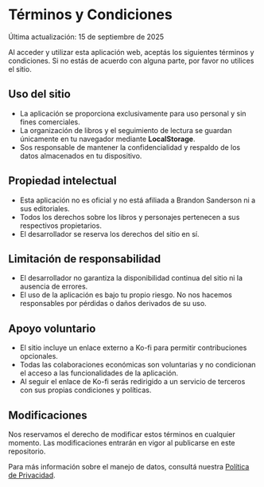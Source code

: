 # Términos y Condiciones

Última actualización: 15 de septiembre de 2025

Al acceder y utilizar esta aplicación web, aceptás los siguientes términos y condiciones. Si no estás de acuerdo con alguna parte, por favor no utilices el sitio.

## Uso del sitio

- La aplicación se proporciona exclusivamente para uso personal y sin fines comerciales.
- La organización de libros y el seguimiento de lectura se guardan únicamente en tu navegador mediante **LocalStorage**.
- Sos responsable de mantener la confidencialidad y respaldo de los datos almacenados en tu dispositivo.

## Propiedad intelectual

- Esta aplicación no es oficial y no está afiliada a Brandon Sanderson ni a sus editoriales.
- Todos los derechos sobre los libros y personajes pertenecen a sus respectivos propietarios.
- El desarrollador se reserva los derechos del sitio en sí.

## Limitación de responsabilidad

- El desarrollador no garantiza la disponibilidad continua del sitio ni la ausencia de errores.
- El uso de la aplicación es bajo tu propio riesgo. No nos hacemos responsables por pérdidas o daños derivados de su uso.

## Apoyo voluntario

- El sitio incluye un enlace externo a Ko-fi para permitir contribuciones opcionales.
- Todas las colaboraciones económicas son voluntarias y no condicionan el acceso a las funcionalidades de la aplicación.
- Al seguir el enlace de Ko-fi serás redirigido a un servicio de terceros con sus propias condiciones y políticas.

## Modificaciones

Nos reservamos el derecho de modificar estos términos en cualquier momento. Las modificaciones entrarán en vigor al publicarse en este repositorio.

Para más información sobre el manejo de datos, consultá nuestra [Política de Privacidad](POLITICA_DE_PRIVACIDAD.md).

